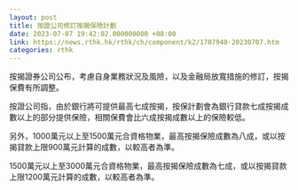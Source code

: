 ```yaml
---
layout: post
title: 按證公司修訂按揭保險計劃
date: 2023-07-07 19:42:02.000000000 +08:00
link: https://news.rthk.hk/rthk/ch/component/k2/1707940-20230707.htm
categories: rthk
---
```


按揭證券公司公布，考慮自身業務狀況及風險，以及金融局放寬措施的修訂，按揭保費有所調整。

按證公司指，由於銀行將可提供最高七成按揭，按保計劃會為銀行貸款七成按揭成數以上的部分提供保險，相關保費會比六成按揭成數以上的保險較低。

另外，1000萬元以上至1500萬元合資格物業，最高按揭保險成數為八成，或以按揭貸款上限900萬元計算的成數，以較高者為準。

1500萬元以上至3000萬元合資格物業，最高按揭保險成數為七成，或以按揭貸款上限1200萬元計算的成數，以較高者為準。

